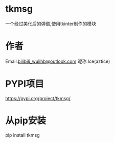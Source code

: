 # tkmsg
一个经过美化后的弹窗,使用tkinter制作的模块

# 作者
Email:bilibili_wulihb@outlook.com
昵称:Ice(aztice)

# PYPI项目
https://pypi.org/project/tkmsg/

# 从pip安装
pip install tkmsg
